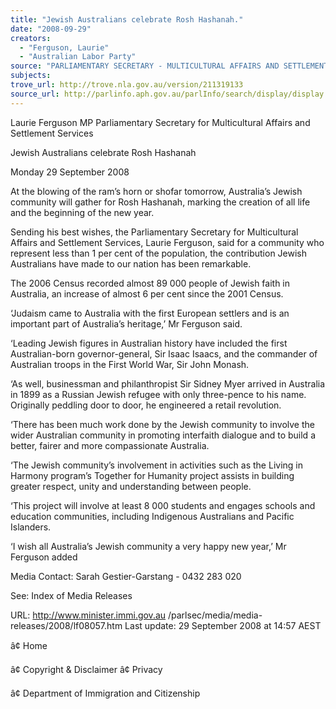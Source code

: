 ```yaml
---
title: "Jewish Australians celebrate Rosh Hashanah."
date: "2008-09-29"
creators:
  - "Ferguson, Laurie"
  - "Australian Labor Party"
source: "PARLIAMENTARY SECRETARY - MULTICULTURAL AFFAIRS AND SETTLEMENT SERVICES"
subjects:
trove_url: http://trove.nla.gov.au/version/211319133
source_url: http://parlinfo.aph.gov.au/parlInfo/search/display/display.w3p;query=Id%3A%22media/pressrel/HRPR6%22
---
```


 

 Laurie Ferguson MP  Parliamentary Secretary for Multicultural Affairs and Settlement Services 

 Jewish Australians celebrate Rosh Hashanah 

 Monday 29 September 2008 

 At the blowing of the ram’s horn or shofar tomorrow, Australia’s Jewish community  will gather for Rosh Hashanah, marking the creation of all life and the beginning of  the new year. 

 Sending his best wishes, the Parliamentary Secretary for Multicultural Affairs and  Settlement Services, Laurie Ferguson, said for a community who represent less than  1 per cent of the population, the contribution Jewish Australians have made to our  nation has been remarkable.  

 The 2006 Census recorded almost 89 000 people of Jewish faith in Australia, an  increase of almost 6 per cent since the 2001 Census. 

 ‘Judaism came to Australia with the first European settlers and is an important part of  Australia’s heritage,’ Mr Ferguson said. 

 ‘Leading Jewish figures in Australian history have included the first Australian-born  governor-general, Sir Isaac Isaacs, and the commander of Australian troops in the  First World War, Sir John Monash. 

 ‘As well, businessman and philanthropist Sir Sidney Myer arrived in Australia in 1899  as a Russian Jewish refugee with only three-pence to his name.  Originally peddling  door to door, he engineered a retail revolution.  

 ‘There has been much work done by the Jewish community to involve the wider  Australian community in promoting interfaith dialogue and to build a better, fairer and  more compassionate Australia.   

 ‘The Jewish community’s involvement in activities such as the Living in Harmony  program’s Together for Humanity project assists in building greater respect, unity  and understanding between people.   

 ‘This project will involve at least 8 000 students and engages schools and education  communities, including Indigenous Australians and Pacific Islanders.  

 ‘I wish all Australia’s Jewish community a very happy new year,’ Mr Ferguson added  

 Media Contact: Sarah Gestier-Garstang - 0432 283 020 

 

 See:  Index of Media Releases 

 URL: http://www.minister.immi.gov.au /parlsec/media/media-releases/2008/lf08057.htm   Last update: 29 September 2008 at 14:57 AEST  

 â¢  Home   

 â¢ Copyright & Disclaimer   â¢  Privacy   

 â¢ Department of Immigration and Citizenship  

  

